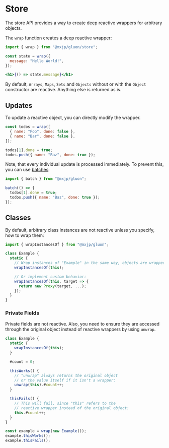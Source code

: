 # Store
The store API provides a way to create deep reactive wrappers for arbitrary objects.

The `wrap` function creates a deep reactive wrapper:
```jsx
import { wrap } from "@mxjp/gluon/store";

const state = wrap({
  message: "Hello World!",
});

<h1>{() => state.message}</h1>
```

By default, `Arrays`, `Maps`, `Sets` and `Objects` without or with the `Object` constructor are reactive. Anything else is returned as is.

## Updates
To update a reactive object, you can directly modify the wrapper.
```jsx
const todos = wrap([
  { name: "Foo", done: false },
  { name: "Bar", done: false },
]);

todos[1].done = true;
todos.push({ name: "Baz", done: true });
```
Note, that every individual update is processed immediately. To prevent this, you can use [batches](core/signals.md#batch):
```jsx
import { batch } from "@mxjp/gluon";

batch(() => {
  todos[1].done = true;
  todos.push({ name: "Baz", done: true });
});
```

## Classes
By default, arbitrary class instances are not reactive unless you specify, how to wrap them:
```jsx
import { wrapInstancesOf } from "@mxjp/gluon";

class Example {
  static {
    // Wrap instances of "Example" in the same way, objects are wrapped:
    wrapInstancesOf(this);

    // Or implement custom behavior:
    wrapInstancesOf(this, target => {
      return new Proxy(target, ...);
    });
  }
}
```

### Private Fields
Private fields are not reactive. Also, you need to ensure they are accessed through the original object instead of reactive wrappers by using `unwrap`.
```jsx
class Example {
  static {
    wrapInstancesOf(this);
  }

  #count = 0;

  thisWorks() {
    // "unwrap" always returns the original object
    // or the value itself if it isn't a wrapper:
    unwrap(this).#count++;
  }

  thisFails() {
    // This will fail, since "this" refers to the
    // reactive wrapper instead of the original object:
    this.#count++;
  }
}

const example = wrap(new Example());
example.thisWorks();
example.thisFails();
```
